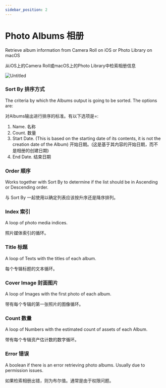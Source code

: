 ```yaml
---
sidebar_position: 2
---
```


# Photo Albums 相册

Retrieve album information from Camera Roll on iOS or Photo Library on macOS

从iOS上的Camera Roll或macOS上的Photo Library中检索相册信息

![Untitled](https://s3.us-west-2.amazonaws.com/secure.notion-static.com/defb2f7d-9e26-42e0-aecf-99fcf3df1797/Untitled.png?X-Amz-Algorithm=AWS4-HMAC-SHA256&X-Amz-Content-Sha256=UNSIGNED-PAYLOAD&X-Amz-Credential=AKIAT73L2G45EIPT3X45%2F20220602%2Fus-west-2%2Fs3%2Faws4_request&X-Amz-Date=20220602T175633Z&X-Amz-Expires=86400&X-Amz-Signature=3fe313f769936b276ab0b9036c50df161143a32e0e09ade9db975629d84b5925&X-Amz-SignedHeaders=host&response-content-disposition=filename%20%3D%22Untitled.png%22&x-id=GetObject)

### Sort By 排序方式

The criteria by which the Albums output is going to be sorted. The options are:

对Albums输出进行排序的标准。有以下选项是=:

1. Name. 名称
2. Count.  数量
3. Start Date. (This is based on the starting date of its contents, it is not the creation date of the Album) 开始日期。(这是基于其内容的开始日期，而不是相册的创建日期)
4. End Date. 结束日期

### Order 顺序

Works together with Sort By to determine if the list should be in Ascending or Descending order.

与 Sort By 一起使用以确定列表应该按升序还是降序排列。

### Index 索引

A loop of photo media indices.

照片媒体索引的循环。

### Title 标题 

A loop of Texts with the titles of each album.

每个专辑标题的文本循环。

### Cover Image 封面图片

A loop of Images with the first photo of each album.

带有每个专辑的第一张照片的图像循环。

### Count 数量

A loop of Numbers with the estimated count of assets of each Album.

带有每个专辑资产估计数的数字循环。

### Error 错误

A boolean if there is an error retrieving photo albums. Usually due to permission issues.

如果检索相册出错，则为布尔值。通常是由于权限问题。
